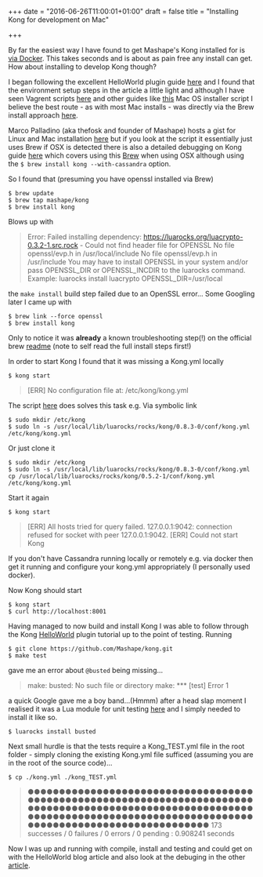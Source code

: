 +++
date = "2016-06-26T11:00:01+01:00"
draft = false
title = "Installing Kong for development on Mac"

+++

By far the easiest way I have found to get Mashape's Kong installed for is [via Docker](https://github.com/Mashape/docker-kong). This takes seconds and is about as pain free any install can get. How about installing to develop Kong though?

I began following the excellent HelloWorld plugin guide [here](http://streamdata.io/blog/developing-an-helloworld-kong-plugin/) and I found that the environment setup steps in the article a little light and although I have seen Vagrent scripts [here](https://github.com/Mashape/kong-vagrant/blob/master/README.md) and other guides like [this](https://gist.github.com/nijikokun/189f84226f092dccd359) Mac OS installer script I believe the best route - as with most Mac installs - was directly via the Brew install approach [here](https://github.com/Mashape/homebrew-kong/blob/master/README.md).

Marco Palladino (aka thefosk and founder of Mashape) hosts a gist for Linux and Mac installation [here](https://gist.github.com/thefosk/75d2d718ceba66169d0e ) but if you look at the script it essentially just uses Brew if OSX is detected there is also a detailed debugging on Kong guide [here](http://lua-programming.blogspot.co.uk/2015/12/how-to-debug-kong-plugins-on-windows.html?m=1) which covers using this [Brew](https://github.com/thibaultCha/homebrew-kong/blob/master/README.md) when using OSX although using the ``$ brew install kong --with-cassandra`` option.

So I found that (presuming you have openssl installed via Brew)

```
$ brew update
$ brew tap mashape/kong
$ brew install kong
```

Blows up with

> Error: Failed installing dependency: https://luarocks.org/luacrypto-0.3.2-1.src.rock - Could not find header file for OPENSSL
> No file openssl/evp.h in /usr/local/include
> No file openssl/evp.h in /usr/include
> You may have to install OPENSSL in your system and/or pass OPENSSL_DIR or OPENSSL_INCDIR to the luarocks command.
> Example: luarocks install luacrypto OPENSSL_DIR=/usr/local

the ``make install`` build step failed due to an OpenSSL error... Some Googling later I came up with

```
$ brew link --force openssl
$ brew install kong
```

Only to notice it was **already** a known troubleshooting step(!) on the official brew [readme](https://github.com/Mashape/homebrew-kong) (note to self read the full install steps first!)

In order to start Kong I found that it was missing a Kong.yml locally

```
$ kong start
```

> [ERR] No configuration file at: /etc/kong/kong.yml

The script [here](http://m.blog.csdn.net/article/details?id=49895497) does solves this task e.g. Via symbolic link

```
$ sudo mkdir /etc/kong
$ sudo ln -s /usr/local/lib/luarocks/rocks/kong/0.8.3-0/conf/kong.yml /etc/kong/kong.yml
```

Or just clone it

```
$ sudo mkdir /etc/kong
$ sudo ln -s /usr/local/lib/luarocks/rocks/kong/0.8.3-0/conf/kong.yml
cp /usr/local/lib/luarocks/rocks/kong/0.5.2-1/conf/kong.yml /etc/kong/kong.yml
```

Start it again

```
$ kong start
```

> [ERR] All hosts tried for query failed. 127.0.0.1:9042: connection refused for socket with peer 127.0.0.1:9042.
> [ERR] Could not start Kong

If you don't have Cassandra running locally or remotely e.g. via docker then get it running and configure your kong.yml appropriately (I personally used docker).

Now Kong should start

```
$ kong start
$ curl http://localhost:8001
```

Having managed to now build and install Kong I was able to follow through the Kong [HelloWorld](http://streamdata.io/blog/developing-an-helloworld-kong-plugin/) plugin tutorial up to the point of testing. Running

```
$ git clone https://github.com/Mashape/kong.git
$ make test
```

gave me an error about `@busted` being missing...

> make: busted: No such file or directory
> make: *** [test] Error 1

a quick Google gave me a boy band…(Hmmm) after a head slap moment I realised it was a Lua module for unit testing [here](http://olivinelabs.com/busted/) and I simply needed to install it like so.

```
$ luarocks install busted
```

Next small hurdle is that the tests require a Kong_TEST.yml file in the root folder - simply cloning the existing Kong.yml file sufficed (assuming you are in the root of the source code)...

```
$ cp ./kong.yml ./kong_TEST.yml
```

> ●●●●●●●●●●●●●●●●●●●●●●●●●●●●●●●●●●●●●●●●●●●●●●●●●●●●●●●●●●●●●●●●●●●●●●●●●●●●●●●●●●●●●●●●●●●●●●●●●●●●●●●●●●●●●●●●●●●●●●●●●●●●●●●●●●●●●●●●●●●●●●●●●●●●●●●●●●●●●●●●●●●●●●●●●●●●●
> 173 successes / 0 failures / 0 errors / 0 pending : 0.908241 seconds

Now I was up and running with compile, install and testing and could get on with the HelloWorld blog article and also look at the debuging in the other [article](http://lua-programming.blogspot.co.uk/2015/12/how-to-debug-kong-plugins-on-windows.html?m=1).
